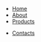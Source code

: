 <!-- ./_sidebar.md -->
* [Home](/)
* [About](about.md)
* [Products](products.md)
+ [Contacts](contacts.md)